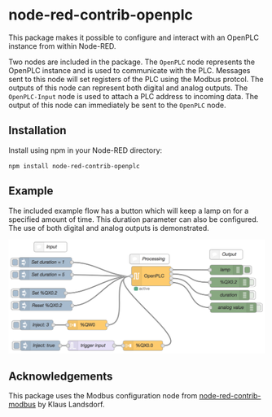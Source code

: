 # node-red-contrib-openplc
This package makes it possible to configure and interact with an OpenPLC instance from within Node-RED.

Two nodes are included in the package. The `OpenPLC` node represents the OpenPLC instance and is used to communicate with the PLC. Messages sent to this node will set registers of the PLC using the Modbus protcol. The outputs of this node can represent both digital and analog outputs. The `OpenPLC-Input` node is used to attach a PLC address to incoming data. The output of this node can immediately be sent to the `OpenPLC` node.

## Installation
Install using npm in your Node-RED directory:
```
npm install node-red-contrib-openplc
```

## Example
The included example flow has a button which will keep a lamp on for a specified amount of time. This duration parameter can also be configured. The use of both digital and analog outputs is demonstrated.

![Example](examples/button-lamp.png)

## Acknowledgements
This package uses the Modbus configuration node from [node-red-contrib-modbus](https://github.com/biancode/node-red-contrib-modbus) by Klaus Landsdorf.
